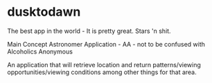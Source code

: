 # dusktodawn
The best app in the world - It is pretty great. Stars 'n shit.


Main Concept
Astronomer Application - AA - not to be confused with Alcoholics Anonymous


An application that will retrieve location and return patterns/viewing opportunities/viewing conditions among other things for that area. 

